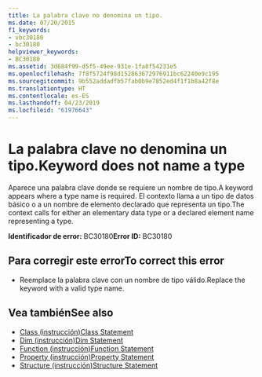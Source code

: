 ```yaml
---
title: La palabra clave no denomina un tipo.
ms.date: 07/20/2015
f1_keywords:
- vbc30180
- bc30180
helpviewer_keywords:
- BC30180
ms.assetid: 3d684f99-d5f5-49ee-931e-1fa8f54231e5
ms.openlocfilehash: 7f8f5724f98d152863672976911bc62240e9c195
ms.sourcegitcommit: 9b552addadfb57fab0b9e7852ed4f1f1b8a42f8e
ms.translationtype: HT
ms.contentlocale: es-ES
ms.lasthandoff: 04/23/2019
ms.locfileid: "61976643"
---
```

# <a name="keyword-does-not-name-a-type"></a><span data-ttu-id="263b3-102">La palabra clave no denomina un tipo.</span><span class="sxs-lookup"><span data-stu-id="263b3-102">Keyword does not name a type</span></span>
<span data-ttu-id="263b3-103">Aparece una palabra clave donde se requiere un nombre de tipo.</span><span class="sxs-lookup"><span data-stu-id="263b3-103">A keyword appears where a type name is required.</span></span> <span data-ttu-id="263b3-104">El contexto llama a un tipo de datos básico o a un nombre de elemento declarado que representa un tipo.</span><span class="sxs-lookup"><span data-stu-id="263b3-104">The context calls for either an elementary data type or a declared element name representing a type.</span></span>  
  
 <span data-ttu-id="263b3-105">**Identificador de error:** BC30180</span><span class="sxs-lookup"><span data-stu-id="263b3-105">**Error ID:** BC30180</span></span>  
  
## <a name="to-correct-this-error"></a><span data-ttu-id="263b3-106">Para corregir este error</span><span class="sxs-lookup"><span data-stu-id="263b3-106">To correct this error</span></span>  
  
- <span data-ttu-id="263b3-107">Reemplace la palabra clave con un nombre de tipo válido.</span><span class="sxs-lookup"><span data-stu-id="263b3-107">Replace the keyword with a valid type name.</span></span>  
  
## <a name="see-also"></a><span data-ttu-id="263b3-108">Vea también</span><span class="sxs-lookup"><span data-stu-id="263b3-108">See also</span></span>

- [<span data-ttu-id="263b3-109">Class (instrucción)</span><span class="sxs-lookup"><span data-stu-id="263b3-109">Class Statement</span></span>](../../visual-basic/language-reference/statements/class-statement.md)
- [<span data-ttu-id="263b3-110">Dim (instrucción)</span><span class="sxs-lookup"><span data-stu-id="263b3-110">Dim Statement</span></span>](../../visual-basic/language-reference/statements/dim-statement.md)
- [<span data-ttu-id="263b3-111">Function (instrucción)</span><span class="sxs-lookup"><span data-stu-id="263b3-111">Function Statement</span></span>](../../visual-basic/language-reference/statements/function-statement.md)
- [<span data-ttu-id="263b3-112">Property (instrucción)</span><span class="sxs-lookup"><span data-stu-id="263b3-112">Property Statement</span></span>](../../visual-basic/language-reference/statements/property-statement.md)
- [<span data-ttu-id="263b3-113">Structure (instrucción)</span><span class="sxs-lookup"><span data-stu-id="263b3-113">Structure Statement</span></span>](../../visual-basic/language-reference/statements/structure-statement.md)
